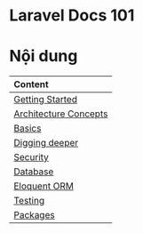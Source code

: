 # Laravel Docs 101

# Nội dung

| Content                                                    |
| :--------------------------------------------------------- |
| [Getting Started](./getting-started/README.md)             |
| [Architecture Concepts](./architecture-concepts/README.md) |
| [Basics](./basics/README.md)                               |
| [Digging deeper](./digging-deeper/README.md)               |
| [Security](./security/README.md)                           |
| [Database](./database/README.md)                           |
| [Eloquent ORM](./eloquent-orm/README.md)                   |
| [Testing](./testing/README.md)                             |
| [Packages](./packages/README.md)                           |
